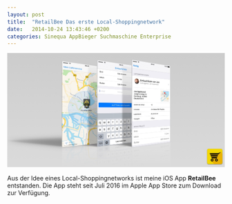 ```yaml
---
layout: post
title:  "RetailBee Das erste Local-Shoppingnetwork"
date:   2014-10-24 13:43:46 +0200
categories: Sinequa AppBieger Suchmaschine Enterprise
---
```

 
 <img src="/assets/img/RetailBeeScreenshots.jpg" class="rounded"    alt="Schule Programmieren">
 
Aus der Idee eines Local-Shoppingnetworks ist meine iOS App **RetailBee** entstanden. Die App steht seit Juli 2016 im Apple App Store zum Download zur Verfügung.